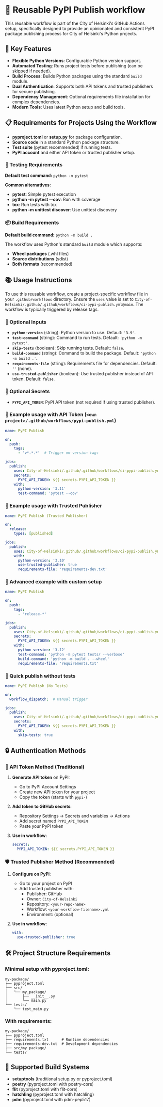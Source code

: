 # 🐍 Reusable PyPI Publish workflow

This reusable workflow is part of the City of Helsinki's GitHub Actions setup, specifically designed to provide an opinionated and consistent PyPI package publishing process for City of Helsinki's Python projects.

## 🌟 Key Features

- **Flexible Python Versions**: Configurable Python version support.
- **Automated Testing**: Runs project tests before publishing (can be skipped if needed).
- **Build Process**: Builds Python packages using the standard `build` module.
- **Dual Authentication**: Supports both API tokens and trusted publishers for secure publishing.
- **Dependency Management**: Optional requirements file installation for complex dependencies.
- **Modern Tools**: Uses latest Python setup and build tools.

## 📋 Requirements for Projects Using the Workflow

- **pyproject.toml** or **setup.py** for package configuration.
- **Source code** in a standard Python package structure.
- **Test suite** (pytest recommended) if running tests.
- **PyPI account** and either API token or trusted publisher setup.

### 🧪 Testing Requirements

**Default test command:** `python -m pytest`

**Common alternatives:**
- **pytest**: Simple pytest execution
- **python -m pytest --cov**: Run with coverage
- **tox**: Run tests with tox
- **python -m unittest discover**: Use unittest discovery

### 📦 Build Requirements

**Default build command:** `python -m build .`

The workflow uses Python's standard `build` module which supports:
- **Wheel packages** (.whl files)
- **Source distributions** (sdist)
- **Both formats** (recommended)

## 📚 Usage Instructions

To use this reusable workflow, create a project-specific workflow file in your `.github/workflows` directory. Ensure the `uses` value is set to `City-of-Helsinki/.github/.github/workflows/ci-pypi-publish.yml@main`. The workflow is typically triggered by release tags.

### 🔶 Optional Inputs

- **`python-version`** (string): Python version to use. Default: `'3.9'`.
- **`test-command`** (string): Command to run tests. Default: `'python -m pytest'`.
- **`skip-tests`** (boolean): Skip running tests. Default: `false`.
- **`build-command`** (string): Command to build the package. Default: `'python -m build .'`.
- **`requirements-file`** (string): Requirements file for dependencies. Default: `''` (none).
- **`use-trusted-publisher`** (boolean): Use trusted publisher instead of API token. Default: `false`.

### 🔐 Optional Secrets

- **`PYPI_API_TOKEN`**: PyPI API token (not required if using trusted publisher).

### 📄 Example usage with API Token (`<own project>/.github/workflows/pypi-publish.yml`)

```yaml
name: PyPI Publish

on:
  push:
    tags:
      - 'v*.*.*'  # Trigger on version tags

jobs:
  publish:
    uses: City-of-Helsinki/.github/.github/workflows/ci-pypi-publish.yml@main
    secrets:
      PYPI_API_TOKEN: ${{ secrets.PYPI_API_TOKEN }}
    with:
      python-version: '3.11'
      test-command: 'pytest --cov'
```

### 📄 Example usage with Trusted Publisher

```yaml
name: PyPI Publish (Trusted Publisher)

on:
  release:
    types: [published]

jobs:
  publish:
    uses: City-of-Helsinki/.github/.github/workflows/ci-pypi-publish.yml@main
    with:
      python-version: '3.10'
      use-trusted-publisher: true
      requirements-file: 'requirements-dev.txt'
```

### 📄 Advanced example with custom setup

```yaml
name: PyPI Publish

on:
  push:
    tags:
      - 'release-*'

jobs:
  publish:
    uses: City-of-Helsinki/.github/.github/workflows/ci-pypi-publish.yml@main
    secrets:
      PYPI_API_TOKEN: ${{ secrets.PYPI_API_TOKEN }}
    with:
      python-version: '3.12'
      test-command: 'python -m pytest tests/ --verbose'
      build-command: 'python -m build . --wheel'
      requirements-file: 'requirements.txt'
```

### 📄 Quick publish without tests

```yaml
name: PyPI Publish (No Tests)

on:
  workflow_dispatch:  # Manual trigger

jobs:
  publish:
    uses: City-of-Helsinki/.github/.github/workflows/ci-pypi-publish.yml@main
    secrets:
      PYPI_API_TOKEN: ${{ secrets.PYPI_API_TOKEN }}
    with:
      skip-tests: true
```

## 🔒 Authentication Methods

### 🔑 API Token Method (Traditional)

1. **Generate API token** on PyPI:
   - Go to PyPI Account Settings
   - Create new API token for your project
   - Copy the token (starts with `pypi-`)

2. **Add token to GitHub secrets**:
   - Repository Settings → Secrets and variables → Actions
   - Add secret named `PYPI_API_TOKEN`
   - Paste your PyPI token

3. **Use in workflow**:
   ```yaml
   secrets:
     PYPI_API_TOKEN: ${{ secrets.PYPI_API_TOKEN }}
   ```

### 🛡️ Trusted Publisher Method (Recommended)

1. **Configure on PyPI**:
   - Go to your project on PyPI
   - Add trusted publisher with:
     - Publisher: GitHub
     - Owner: `City-of-Helsinki`
     - Repository: `<your-repo-name>`
     - Workflow: `<your-workflow-filename>.yml`
     - Environment: (optional)

2. **Use in workflow**:
   ```yaml
   with:
     use-trusted-publisher: true
   ```

## 🛠️ Project Structure Requirements

### Minimal setup with pyproject.toml:
```
my-package/
├── pyproject.toml
├── src/
│   └── my_package/
│       ├── __init__.py
│       └── main.py
└── tests/
    └── test_main.py
```

### With requirements:
```
my-package/
├── pyproject.toml
├── requirements.txt      # Runtime dependencies
├── requirements-dev.txt  # Development dependencies
├── src/my_package/
└── tests/
```

## 🚀 Supported Build Systems

- **setuptools** (traditional setup.py or pyproject.toml)
- **poetry** (pyproject.toml with poetry-core)
- **flit** (pyproject.toml with flit-core)
- **hatchling** (pyproject.toml with hatchling)
- **pdm** (pyproject.toml with pdm-pep517)
